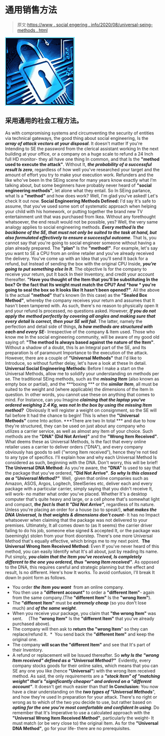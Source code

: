 # 通用销售方法

> 原文:[https://www . social engering . info/2020/08/universal-seing-methods . html](https://www.socialengineering.info/2020/08/universal-seing-methods.html)

[![](img/977f5809f62f626b0fbb905014375d23.png)](https://1.bp.blogspot.com/-u1SV1mX4oao/XxG6xUJb-ZI/AAAAAAAAkpI/j3gs4rm4l-UtRgdGudZhjoAmzZD-uiHMwCLcBGAsYHQ/s1600/Universal%2BSocial%2BEngineering%2BMethods.%2Bwww.socialengineers.net.jpg)

## **采用通用的社会工程方法。**

As with compromising systems and circumventing the security of entities via technical gateways, the good thing about social engineering, Is the ***array of attack vectors at your disposal***. It doesn't matter If you're Intending to SE the password from the clerical assistant working In the next building at your office, or a company on a huge scale to refund a 24 Inch full HD monitor- they all have one thing In common, and that Is the **"method used to execute the attack"**. Without It, ***the probability of a successful result Is zero***, regardless of how well you've researched your target and the amount of effort you try to make your execution work.
  Refunders and the like who've been In the SEing scene for many years know exactly what I'm talking about, but some beginners have probably never heard of **"social engineering methods"**, let alone what they entail. So In SEing parlance, what Is a **"method"** and how does work? Well, I'm glad you've asked! Let's check It out now.
  **Social Engineering Methods Defined:**
  I'd say It's safe to assume, that you've used some sort of systematic approach when helping your child with his homework, or putting together the brand new TV entertainment unit that was purchased from Ikea. Without any forethought whatsoever, the end result would not be possible, yes? Well, the very same analogy applies to social engineering methods. ***Every method Is the backbone of the SE, that must not only be suited to the task at hand, but also formulated effectively to ensure a successful outcome***. That Is, you cannot say that you're going to social engineer someone without having a plan already prepared. The **"plan"** Is the **"method!"**.
  For example, let's say you want to SE a CPU from an online retailer and you've already received the delivery. You've come up with an Idea that you'll send It back for a refund, but Instead of sending the box with the original CPU Inside, ***you're going to put something else In It***. The objective Is for the company to receive your return, put It back In their Inventory, and credit your account thereafter. **"Have you thought of the Item that you'll be substituting In the box? Or the fact that Its weight must match the CPU? And *how * you're going to seal the box so It looks like It hasn't been opened?"**.
  All the above Is the actual **"method"** that's known (In this case) as the **"Sealed Box Method"**, whereby the company receives your return and assumes that It hasn't been tampered with. As such, there's no reason to physically open It and your refund Is processed, no questions asked. However, ***If you do not apply the method perfectly by covering all angles and making sure that every detail Is correct, then your SE will fail***. The latter, namely the perfection and detail side of things, ***Is how methods are structured with each and every SE***- Irrespective of the company & Item used.
  Those who know me In the social engineering community, will be aware of my good old saying of: **"The method Is always based against the nature of the Item"**. Without a shadow of a doubt, this Is an Integral part of the SE, and Its preparation Is of paramount Importance to the execution of the attack. However, there are a couple of **"Universal Methods"** that I'd like to Introduce, so without further delay, let's have a look at these In detail.
  **Universal Social Engineering Methods:**
  Before I make a start on the Universal Methods, allow me to solidify your understanding on methods per se. The traditional SEing methods, such as the ***missing Item*** (also known as empty box or partial), and the ***boxing *** or the ***similar Item***, all must be suited to the weight and (where applicable) the dimensions of the Item In question. In other words, you cannot use these on anything that comes to mind. For Instance, can you Imagine ***claiming that the laptop you've ordered weighing 2.4 Kg, was not In the box by using the missing Item method?***  Obviously It will register a weight on consignment, so the SE will fail before It had the chance to begin!
  This Is when the **"Universal Methods"** come Into action. ***There are two In total *** and due to how they're structured, they can be used on just about any company who utilizes a carrier service, as well as almost any Item of your choice. Such methods are the **"DNA" (Did Not Arrive)"** and the **"Wrong Item Received"**. What deems these as Universal Methods, Is the fact that every online retailer uses a carrier to deliver orders ("DNA"), and every company obviously has goods to sell ("wrong Item received"), hence they're not tied to any type of specifics. I'll explain how and why each Universal Method Is considered as such, beginning with the DNA. Don't worry, this will be brief!
  **The Universal DNA Method:**
  As you're aware, the **"DNA"** Is used to say that the package that you've ordered, **"Did Not Arrive"**. ***So why Is this classed as a "Universal Method?"***  Well,  given that online companies such as Amazon, ASOS, Argos, Logitech, SteelSeries etc, deliver each and every package with a particular carrier, simply saying that you didn't receive It, will work- no matter what order you've placed. Whether It's a desktop computer that's quite heavy and large, or a cell phone that's somewhat light and compact, ***the fact Is that It "Did Not Arrive"***, regardless of Its nature. 
  Unless you're placing an order for a house (so to speak!), ***what makes the DNA Universal, Is that weights & dimensions don't count***- It has no Impact whatsoever when claiming that the package was not delivered to your premises. Ultimately, It all comes down to (as It seems) the carrier driver failing to do his job, someone else signed & accepted It, or the package was (seemingly) stolen from your front doorstep. There's one more Universal Method that's equally effective, which brings me to my next point. 
  **The Universal Wrong Item Received Method:**
  Even If you've never heard of this method, you can easily Identify what It's all about, just by reading Its name. Put simply, ***you claim that the Item you've received, Is completely different to the one you ordered, thus "wrong Item received"***. As opposed to the DNA, this requires careful and strategic planning but the effect and result, Is no different. Here's how It works. To avoid confusion, I'll break It down In point form as follows.
  * You order ***the Item you want***  from an online company.
* You then use a **"different account"** to order a **"different Item"**- again from the same company.(The **"different Item"** Is the **"wrong Item"**).
* The **"different Item"** must be ***extremely cheap*** (so you don't lose much) and ***of the same weight***.
* When you receive your package, you claim that **"the wrong Item"** was sent. 
   (The **"wrong Item"** Is the **"different Item"** that you've already purchased above).
* The company will then ask to **return the "wrong Item**" so they can replace/refund It. 
*  You send back the **"different Item"** and keep the original one.
* The company **will scan the "different Item"** and see that It's part of their Inventory.
* A refund or replacement will be Issued thereafter.
  So ***why Is the "wrong Item received" defined as a "Universal Method?"***  Evidently, every company stocks goods for their online sales, which means that you can SE any one you like (hence **"Universal"**) with the wrong Item received method. As said, the only requirements are a ***"stock Item" of "matching weight" that's "significantly cheaper" and ordered on a "different account"***. It doesn't get much easier than that!
  **In Conclusion:**
  You now have a clear understanding on the ***two types of "Universal Methods***", and how they're used In preparation for your attack. There's no right or wrong as to which of the two you decide to use, but rather based on ***opting for the one you're most comfortable and confident In using***. Do remember that It's Imperative to use a calculated approach with the **"Universal Wrong Item Received Method"**, particularly the weight- It must match (or be very close to) the original Item. As for the **"Universal DNA Method"**, go for your life- there are no prerequisites.